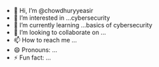 - 👋 Hi, I’m @chowdhuryyeasir
- 👀 I’m interested in ...cybersecurity 
- 🌱 I’m currently learning ...basics of cybersecurity 
- 💞️ I’m looking to collaborate on ...
- 📫 How to reach me ...
- 😄 Pronouns: ...
- ⚡ Fun fact: ...

<!---
chowdhuryyeasir/chowdhuryyeasir is a ✨ special ✨ repository because its `README.md` (this file) appears on your GitHub profile.
You can click the Preview link to take a look at your changes.
--->
